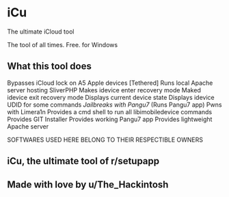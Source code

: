 # iCu
The ultimate iCloud tool

The tool of all times. Free. for Windows

## What this tool does

Bypasses iCloud lock on A5 Apple devices [Tethered]
Runs local Apache server hosting SliverPHP
Makes idevice enter recovery mode
Maked idevice exit recovery mode
Displays current device state
Displays idevice UDID for some commands
*Jailbreaks with Pangu7* (Runs Pangu7 app)
Pwns with Limera1n
Provides a cmd shell to run all libimobiledevice commands
Provides GIT Installer
Provides working Pangu7 app
Provides lightweight Apache server

SOFTWARES USED HERE BELONG TO THEIR RESPECTIBLE OWNERS



## iCu, the ultimate tool of r/setupapp
## Made with love by u/The_Hackintosh
